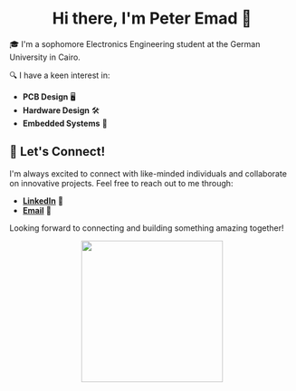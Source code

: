 <div align="center">
  <h1>Hi there, I'm Peter Emad 👋</h1>
</div>

🎓 I'm a sophomore Electronics Engineering student at the German University in Cairo.

🔍 I have a keen interest in:
- **PCB Design** 🖥️
- **Hardware Design** 🛠️
- **Embedded Systems** 🤖

## 🔗 Let's Connect!
I'm always excited to connect with like-minded individuals and collaborate on innovative projects. Feel free to reach out to me through:

- [**LinkedIn**](https://www.linkedin.com/in/peteremad146/) 💼
- [**Email**](mailto:peteremads1406@gmail.com) 📧

Looking forward to connecting and building something amazing together!

<div align="center">
  <img src="https://media3.giphy.com/media/v1.Y2lkPTc5MGI3NjExNXVpZDlyMzJ2cG5obGQ5bmNvYWVseTRtdGdlYm5wZnR3MjlhamY3dSZlcD12MV9pbnRlcm5hbF9naWZfYnlfaWQmY3Q9cw/4vyheFbAkgGkjogeAO/giphy.webp" width="250">
</div>
